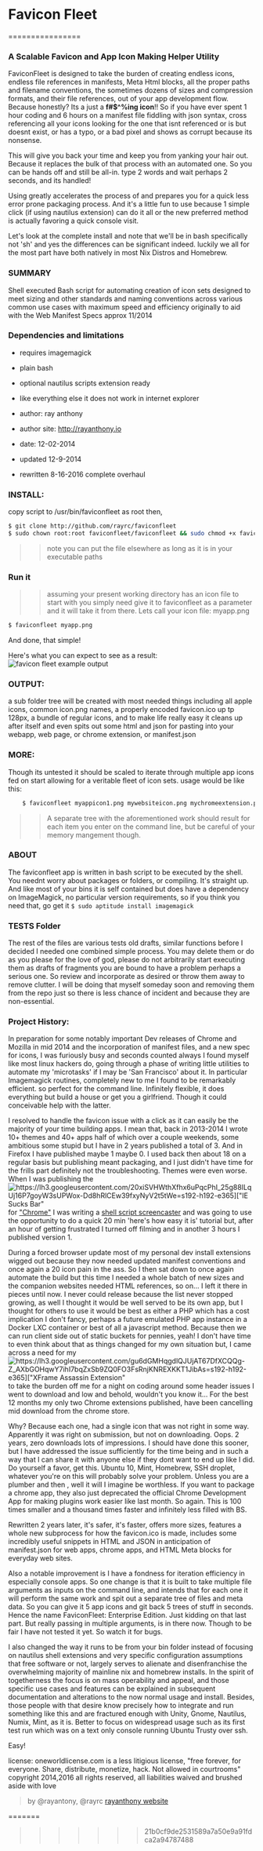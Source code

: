 # Favicon Fleet
================

### A Scalable Favicon and App Icon Making Helper Utility

FaviconFleet is designed to take the burden of creating endless icons, endless file references in manifests, Meta Html blocks, all the proper paths and filename conventions, the sometimes dozens of sizes and compression formats, and their  file references, out of your app development flow. Because honestly? Its a just a **f#$^%ing icon**!! So if you have ever spent 1 hour coding and 6 hours on a manifest file fiddling with json syntax, cross referencing all your icons looking for the one that isnt referenced or is but doesnt exist, or has a typo, or a bad pixel and shows as corrupt because its nonsense. 

This will give you back your time and keep you from yanking your hair out. Because it replaces the bulk of that process with an automated one. So you can be hands off and still be all-in. type 2 words and wait perhaps 2 seconds, and its handled! 

Using greatly accelerates the process of and prepares you for a quick less error prone packaging process. And it's a little fun to use because 1 simple click (if using nautilus extension) can do it all or the new preferred method is actually favoring a quick console visit.

Let's look at the complete install and note that we'll be in bash specifically not 'sh' and yes the differences can be significant indeed. luckily we all for the most part have both natively in most Nix Distros and Homebrew. 


### SUMMARY
Shell executed Bash script for automating creation of icon sets designed to meet sizing and other standards and naming conventions across various common use cases with maximum speed and efficiency originally to aid with the Web Manifest Specs approx 11/2014

### Dependencies and limitations
* requires imagemagick 
* plain bash 
* optional nautilus scripts extension ready
* like everything else it does not work in internet explorer
 
* author: ray anthony 
* author site: http://rayanthony.io
* date: 12-02-2014
* updated 12-9-2014
* rewritten 8-16-2016 complete overhaul 

### INSTALL:
 copy script to /usr/bin/faviconfleet as root then,
 
```bash
$ git clone http://github.com/rayrc/faviconfleet
$ sudo chown root:root faviconfleet/faviconfleet && sudo chmod +x faviconfleet/faviconfleet && sudo cp -a faviconfleet/faviconfleet /usr/bin/.
```

>>note you can put the file elsewhere as long as it is in your executable paths


### Run it
>>assuming your present working directory has an icon file to start with you simply need give it to faviconfleet as a parameter and it will take it from there. Lets call your icon file: myapp.png

```sh
$ faviconfleet myapp.png
```

And done, that simple!

Here's what you can expect to see as a result: ![favicon fleet example output](https://raw.githubusercontent.com/rayrc/faviconfleet/master/faviconfleet.png)

### OUTPUT:
   a sub folder tree will be created with most needed things including all apple icons, common icon.png names, a properly encoded favicon.ico up tp 128px, a bundle of regular icons, and to make life really easy it cleans up after itself and even spits out some html and json for pasting into your webapp, web page, or chrome extension, or manifest.json

### MORE:
   Though its untested it should be scaled to iterate through multiple app icons fed on start allowing for a veritable fleet of icon sets. usage would be like this:
```bash
    $ faviconfleet myappicon1.png mywebsiteicon.png mychromeextension.png [...]
```
>>A separate tree with the aforementioned work should result for each item you enter on the command line, but be careful of your memory mangement though.

### ABOUT 
The faviconfleet app is written in bash script to be executed by the shell. You neednt worry about packages or folders, or compiling. It's straight up. And like most of your bins it is self contained but does have a dependency on ImageMagick, no particular version requirements, so if you think you need that, go get it ```$ sudo aptitude install imagemagick```

### TESTS Folder 
The rest of the files are various tests old drafts, similar functions before I decided I needed one combined simple process. You may delete them or do as you please for the love of god, please do not arbitrarily start executing them as drafts of fragments you are bound to have a problem perhaps a serious one. So review and incorporate as desired or throw them away to remove clutter. I will be doing that myself someday soon and removing them from the repo just so there is less chance of incident and because they are non-essential. 


### Project History: 
In preparation for some notably important Dev releases of Chrome and Mozilla in mid 2014 and the incorporation of manifest files, and a new spec for icons, I was furiously busy and seconds counted always I found myself like most linux hackers do, going through a phase of writing little utilities to automate my 'microtasks' if I may be 'San Francisco' about it. In particular Imagemagick routines, completely new to me I found to be remarkably efficient. so perfect for the command line. Infinitely flexible, it does everything but build a house or get you a girlfriend. Though it could conceivable help with the latter.

I resolved to handle the favicon issue with a click as it can easily be the majority of your time building apps. I mean that, back in 2013-2014 I wrote 10+ themes and 40+ apps half of which over a couple weekends, some ambitious some stupid but I have in 2 years published a total of 3. And in Firefox I have published maybe 1 maybe 0. I used back then about 18 on a regular basis but publishing meant packaging, and I just didn't have time for the frills part definitely not the troubleshooting. Themes were even worse. When I was publishing the ![https://lh3.googleusercontent.com/20xiSVHWthXfhx6uPqcPhI_25g88ILqUj16P7goyW3sUPWox-Dd8hRlCEw39fxyNyV2t5tWe=s192-h192-e365]["IE Sucks Bar"](http://rayanthony.io/extensions/) for ["Chrome"](https://chrome.google.com/webstore/detail/ie-sucks/ejbiekjpeokjbhahjchhbgkpabjhbiec) I was writing a [shell script screencaster](https://gist.github.com/rayantony/eeede9b576079614869f) and was going to use the opportunity to do a quick 20 min 'here's how easy it is' tutorial but, after an hour of getting frustrated I turned off filming and in another 3 hours I published version 1.

During a forced browser update most of my personal dev install extensions wigged out because they now needed updated manifest conventions and once again a 20 icon pain in the ass. So I then sat down to once again automate the build but this time I needed a whole batch of new sizes and the companion websites needed HTML references, so on... I left it there in pieces until now. I never could release because the list never stopped growing, as well I thought it would be well served to be its own app, but I thought for others to use it would be best as either a PHP which has a cost implication I don't fancy, perhaps a future emulated PHP app instance in a Docker LXC container or best of all a javascript method. Because then we can run client side out of static buckets for pennies, yeah! I don't have time to even think about that as things changed for my own situation but, I came across a need for my ![https://lh3.googleusercontent.com/gu6dGMHqgdlQJUjAT67DfXCQQg-Z_AXbGOHqwY7ihI7bqZxSb9ZQ0FO3FsRnjKNREXKKT1JibAs=s192-h192-e365]["XFrame  Assassin Extension"](https://chrome.google.com/webstore/detail/xframe-assassin-by-x-ray/nigpljchmlcjkhbglkdimgaplklombph) to take the burden off me for a night on coding around some header issues I went to download and low and behold, wouldn't you know it... For the best 12 months my only two Chrome extensions published, have been cancelling mid download from the chrome store. 

Why? Because each one, had a single icon that was not right in some way. Apparently it was right on submission, but not on downloading. Oops. 2 years, zero downloads lots of impressions. I should have done this sooner, but I have addressed the issue sufficiently for the time being and in such a way that I can share it with anyone else if they dont want to end up like I did. Do yourself a favor, get this. Ubuntu 10, Mint, Homebrew, SSH droplet, whatever you're on this will probably solve your problem. Unless you are a plumber and then , well it will I imagine be worthless. If you want to package a chrome app, they also just deprecated the official Chrome Development App for making plugins work easier like last month. So again. This is 100 times smaller and a thousand times faster and infinitely less filled with BS. 

Rewritten 2 years later, it's safer, it's faster, offers more sizes, features a whole new subprocess for how the favicon.ico is made, includes some incredibly useful snippets in HTML and JSON in anticipation of manifest.json for web apps, chrome apps, and HTML Meta blocks for everyday web sites. 

Also a notable improvement is I have a fondness for iteration efficiency in especially console apps. So one change is that it is built to take multiple file arguments as inputs on the command line, and intends that for each one it will perform the same work and spit out a separate tree of files and meta data. So you can give it 5 app icons and git back 5 trees of stuff in seconds. Hence the name FaviconFleet: Enterprise Edition. Just kidding on that last part. But really passing in multiple arguments, is in there now. Though to be fair I have not tested it yet. So watch it for bugs. 

I also changed the way it runs to be from your bin folder instead of focusing on nautilus shell extensions and very specific configuration assumptions that free software or not, largely serves to alienate and disenfranchise the overwhelming majority of mainline nix and homebrew installs. In the spirit of togetherness the focus is on mass operability and appeal, and those specific use cases and features can be explained in subsequent documentation and alterations to the now normal usage and install. Besides, those people with that desire know precisely how to integrate and run something like this and are fractured enough with Unity, Gnome, Nautilus, Numix, Mint, as it is. Better to focus on widespread usage such as its first test run which was on a text only console running Ubuntu Trusty over ssh. 

Easy!



 license: oneworldlicense.com is a less litigious license, "free forever, for everyone. Share, distribute, monetize, hack. Not allowed in courtrooms"
 copyright 2014,2016 all rights reserved, all liabilities waived and brushed aside with love

> by @rayantony, @rayrc [rayanthony website](http://rayanthony.io/extensions/)

=======

>>>>>>> 21b0cf9de2531589a7a50e9a91fdca2a94787488
